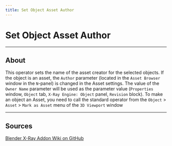 ```yaml
---
title: Set Object Asset Author
---
```


# Set Object Asset Author

___

## About

This operator sets the name of the asset creator for the selected objects. If the object is an asset, the `Author` parameter (located in the `Asset Browser` window in the `N`-panel) is changed in the Asset settings. The value of the `Owner Name` parameter will be used as the parameter value (`Properties` window, `Object` tab, `X-Ray Engine: Object` panel, `Revision` block). To make an object an Asset, you need to call the standard operator from the `Object` > `Asset` > `Mark as Asset` menu of the `3D Viewport` window

___

## Sources

[Blender X-Ray Addon Wiki on GitHub](https://github.com/PavelBlend/blender-xray/wiki/Panel-Batch-Tools#set-object-asset-author)
